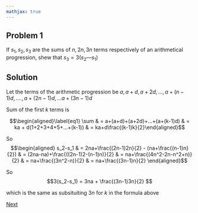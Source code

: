 ```yaml
---
mathjax: true
---
```


## Problem 1

If $s_1,s_2, s_3$ are the sums of $n, 2n, 3n$ terms respectively of an arithmetical progression, shew that $s_3 = 3 (s_2 — s_1)$

## Solution

Let the terms of the arithmetic progression be $a, a+d, a+2d, ..., a+(n-1)d, .... , a+(2n-1)d, ...a+(3n-1)d$

Sum of the first $k$ terms is

  $$\begin{aligned}\label{eq1} \sum & = a+(a+d)+(a+2d)+...+(a+(k-1)d) & = ka + d(1+2+3+4+5+...+(k-1)) & = ka+d\frac{(k-1)k}{2}\end{aligned}$$

So $$\begin{aligned} s_2-s_1 & = 2na+\frac{(2n-1)2n}{2} - (na+\frac{(n-1)n}{2}) & = (2na-na)+\frac{((2n-1)2-(n-1)n)}{2} & = na+\frac{(4n^2-2n-n^2+n)}{2} & = na+\frac{(3n^2-n)}{2} & = na+\frac{(3n-1)n}{2} \end{aligned}$$

So 
$$3(s_2-s_1) = 3na + \frac{(3n-1)3n}{2} $$ 

which is the same as subsituiting $3n$ for $k$ in the formula above

[Next](2.html)
